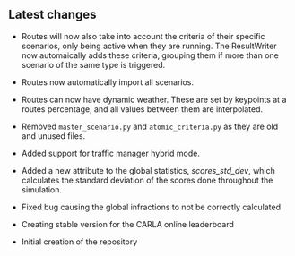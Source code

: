 ## Latest changes

* Routes will now also take into account the criteria of their specific scenarios, only being active when they are running. The ResultWriter now automaically adds these criteria, grouping them if more than one scenario of the same type is triggered.
* Routes now automatically import all scenarios.
* Routes can now have dynamic weather. These are set by keypoints at a routes percentage, and all values between them are interpolated.
* Removed `master_scenario.py` and `atomic_criteria.py` as they are old and unused files.

* Added support for traffic manager hybrid mode.
* Added a new attribute to the global statistics, *scores_std_dev*, which calculates the standard deviation of the scores done throughout the simulation.
* Fixed bug causing the global infractions to not be correctly calculated

* Creating stable version for the CARLA online leaderboard
* Initial creation of the repository
